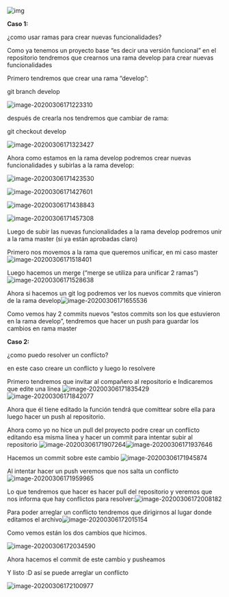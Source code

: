 ![img](https://www.syloper.com/wp-content/uploads/git_destacada-1024x426.png)

**Caso 1:**

¿como usar ramas para crear nuevas funcionalidades?

Como ya tenemos un proyecto base “es decir una versión funcional” en el repositorio tendremos que crearnos una rama develop para crear nuevas funcionalidades

Primero tendremos que crear una rama “develop”:

git branch develop

![image-20200306171223310](https://github.com/RichardEnriquez/PracticaGit3/blob/master/img/\image-20200306171223310.png)

después de crearla nos tendremos que cambiar de rama:

git checkout develop

![image-20200306171323427](https://github.com/RichardEnriquez/PracticaGit3/blob/master/img/\image-20200306171323427.png)

Ahora como estamos en la rama develop podremos crear nuevas funcionalidades y subirlas a la rama develop:

![image-20200306171423530](https://github.com/RichardEnriquez/PracticaGit3/blob/master/img/\image-20200306171423530.png)

![image-20200306171427601](https://github.com/RichardEnriquez/PracticaGit3/blob/master/img/\image-20200306171427601.png)

![image-20200306171438843](https://github.com/RichardEnriquez/PracticaGit3/blob/master/img/\image-20200306171438843.png)

![image-20200306171457308](https://github.com/RichardEnriquez/PracticaGit3/blob/master/img/\image-20200306171457308.png)

Luego de subir las nuevas funcionalidades a la rama develop podremos unir a la rama master (si ya están aprobadas claro)

Primero nos movemos a la rama que queremos unificar, en mi caso master![image-20200306171518401](https://github.com/RichardEnriquez/PracticaGit3/blob/master/img/\image-20200306171518401.png)

Luego hacemos un merge (“merge se utiliza para unificar 2 ramas”)![image-20200306171528638](https://github.com/RichardEnriquez/PracticaGit3/blob/master/img/\image-20200306171528638.png)

Ahora si hacemos un git log podremos ver los nuevos commits que vinieron de la rama develop![image-20200306171655536](https://github.com/RichardEnriquez/PracticaGit3/blob/master/img/\image-20200306171655536.png)

Como vemos hay 2 commits nuevos “estos commits son los que estuvieron en la rama develop”, tendremos que hacer un push para guardar los cambios en rama master

**Caso 2:**

¿como puedo resolver un conflicto?

en este caso creare un conflicto y luego lo resolvere

Primero tendremos que invitar al compañero al repositorio e Indicaremos que edite una línea ![image-20200306171835429](https://github.com/RichardEnriquez/PracticaGit3/blob/master/img/\image-20200306171835429.png)![image-20200306171842077](https://github.com/RichardEnriquez/PracticaGit3/blob/master/img/\image-20200306171842077.png)

Ahora que él tiene editado la función tendrá que comittear sobre ella para luego hacer un push al repositorio.

Ahora como yo no hice un pull del proyecto podre crear un conflicto editando esa misma línea y hacer un commit para intentar subir al repositorio                            ![image-20200306171907264](https://github.com/RichardEnriquez/PracticaGit3/blob/master/img/\image-20200306171907264.png)![image-20200306171937646](https://github.com/RichardEnriquez/PracticaGit3/blob/master/img/\image-20200306171937646.png)

Hacemos un commit sobre este cambio ![image-20200306171945874](https://github.com/RichardEnriquez/PracticaGit3/blob/master/img/\image-20200306171945874.png)

Al intentar hacer un push veremos que nos salta un conflicto![image-20200306171959965](https://github.com/RichardEnriquez/PracticaGit3/blob/master/img/\image-20200306171959965.png)

Lo que tendremos que hacer es hacer pull del repositorio y veremos que nos informa que hay conflictos para resolver:![image-20200306172008182](https://github.com/RichardEnriquez/PracticaGit3/blob/master/img/\image-20200306172008182.png)

Para poder arreglar un conflicto tendremos que dirigirnos al lugar donde editamos el archivo![image-20200306172015154](https://github.com/RichardEnriquez/PracticaGit3/blob/master/img/\image-20200306172015154.png)

Como vemos están los dos cambios que hicimos.

![image-20200306172034590](https://github.com/RichardEnriquez/PracticaGit3/blob/master/img/\image-20200306172034590.png)

Ahora hacemos el commit de este cambio y pusheamos

Y listo :D así se puede arreglar un conflicto

![image-20200306172100977](https://github.com/RichardEnriquez/PracticaGit3/blob/master/img/\image-20200306172100977.png)

